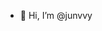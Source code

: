 - 👋 Hi, I’m @junvvy

<!---
junvvy/junvvy is a ✨ special ✨ repository because its `README.md` (this file) appears on your GitHub profile.
You can click the Preview link to take a look at your changes.
--->
